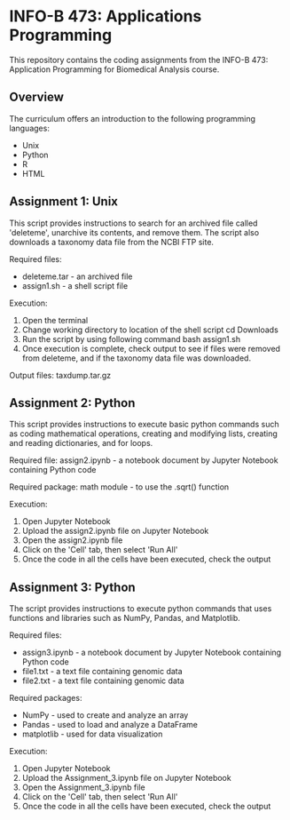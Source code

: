 # INFO-B 473: Applications Programming
This repository contains the coding assignments from the INFO-B 473: Application Programming for Biomedical Analysis course.

## Overview
The curriculum offers an introduction to the following programming languages:
- Unix
- Python
- R
- HTML

## Assignment 1: Unix
This script provides instructions to search for an archived file called 'deleteme', unarchive its contents, and remove them. The script also downloads a taxonomy data file from the NCBI FTP site. 

Required files:
- deleteme.tar - an archived file
- assign1.sh - a shell script file 

Execution:
1) Open the terminal
2) Change working directory to location of the shell script
       cd Downloads
3) Run the script by using following command
       bash assign1.sh 
4) Once execution is complete, check output to see if files were removed from deleteme, and if the taxonomy data
   file was downloaded.

Output files:
taxdump.tar.gz

## Assignment 2: Python
This script provides instructions to execute basic python commands such as coding mathematical operations, creating and modifying lists, creating and reading dictionaries, and for loops.  

Required file: assign2.ipynb - a notebook document by Jupyter Notebook containing Python code

Required package: math module - to use the .sqrt() function

Execution:
1) Open Jupyter Notebook
2) Upload the assign2.ipynb file on Jupyter Notebook
3) Open the assign2.ipynb file
4) Click on the 'Cell' tab, then select 'Run All'
5) Once the code in all the cells have been executed, check the output

## Assignment 3: Python
The script provides instructions to execute python commands that uses functions and libraries such as NumPy, Pandas, and Matplotlib.

Required files:
- assign3.ipynb - a notebook document by Jupyter Notebook containing Python code
- file1.txt - a text file containing genomic data
- file2.txt - a text file containing genomic data

Required packages:
- NumPy - used to create and analyze an array
- Pandas - used to load and analyze a DataFrame
- matplotlib - used for data visualization

Execution:
1) Open Jupyter Notebook
2) Upload the Assignment_3.ipynb file on Jupyter Notebook
3) Open the Assignment_3.ipynb file
4) Click on the 'Cell' tab, then select 'Run All'
5) Once the code in all the cells have been executed, check the output
